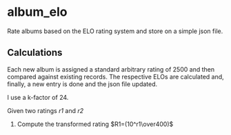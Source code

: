 # album_elo
Rate albums based on the ELO rating system and store on a simple json file.

## Calculations
Each new album is assigned a standard arbitrary rating of 2500 and then compared against existing records. The respective ELOs are calculated and, finally, a new entry is done and the json file updated.

I use a k-factor of 24.

Given two ratings *r1* and *r2*

1. 	Compute the transformed rating $R1=(10^r1\over400)$